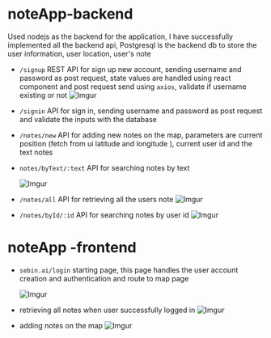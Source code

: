 # noteApp-backend

Used nodejs as the backend for the application, I have successfully implemented all the backend api, Postgresql is the backend db to store the user information, user location, user's note
* `/signup` REST API for sign up new account, sending username and password as post request, state values are handled using react component and post request send using `axios`,
  validate if username existing or not
  ![Imgur](https://imgur.com/A2bQ7ns.png)
  
* `/signin` API for sign in, sending username and password as post request and validate the inputs with the database

* `/notes/new` API for adding new notes on the map, parameters are current position (fetch from ui latitude and longitude ), current user id and the text notes 
* `notes/byText/:text` API for searching notes by text

     ![Imgur](https://imgur.com/5WYyOZC.png)

* `/notes/all` API for retrieving all the users note 
    ![Imgur](https://imgur.com/JHtp0m6.png)
    
* `/notes/byId/:id` API for searching notes by user id
    ![Imgur](https://imgur.com/vqy8eEM.png)
# noteApp -frontend
* `sebin.ai/login` starting page, this page handles the user account creation and authentication and route to map page 
  
    ![Imgur](https://imgur.com/oLWwq53.png)

* retrieving all notes when user successfully logged in
    ![Imgur](https://imgur.com/VE4GQBF.png)
    
* adding notes on the map 
    ![Imgur](https://imgur.com/7ZnbBob.png)


